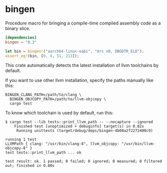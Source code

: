 # bingen

Procedure macro for bringing a compile-time compiled assembly code as a binary slice.

```toml
[dependencies]
bingen = "0.3"
```

```rust
let bin = bingen!("aarch64-linux-eabi", "mrs x0, DBGDTR_EL0");
assert_eq!(bin, [0, 4, 51, 213]);
```

This crate automatically detects the latest installation of llvm toolchains by default.

If you want to use other llvm installation, specify the paths manually like this:
```shell
BINGEN_CLANG_PATH=/path/to/clang \
  BINGEN_OBJCOPY_PATH=/path/to/llvm-objcopy \
  cargo test
```

To know which toolchain is used by default, run this:
```
$ cargo test --lib tests::print_llvm_path -- --nocapture --ignored
    Finished test [unoptimized + debuginfo] target(s) in 0.02s
     Running unittests (target/debug/deps/bingen-4b08a2f2272400c9)

running 1 test
LLVMPath { clang: "/usr/bin/clang-8", llvm_objcopy: "/usr/bin/llvm-objcopy-8" }
test tests::print_llvm_path ... ok

test result: ok. 1 passed; 0 failed; 0 ignored; 0 measured; 0 filtered out; finished in 0.00s

```
